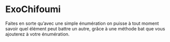 # ExoChifoumi

Faites en sorte qu’avec une simple énumération on puisse à tout moment savoir quel élément peut battre un autre, grâce à une méthode bat que vous ajouterez à votre énumération.
